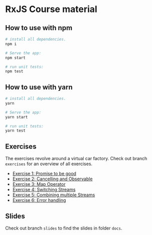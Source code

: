 # RxJS Course material

## How to use with npm

```bash
# install all dependencies.
npm i

# Serve the app:
npm start

# run unit tests:
npm test
```

## How to use with yarn

```bash
# install all dependencies.
yarn

# Serve the app:
yarn start

# run unit tests:
yarn test
```

## Exercises

The exercises revolve around a virtual car factory.
Check out branch `exercises` for an overview of all exercises.

* [Exercise 1: Promise to be good](exercises/EXERCISE01.md)
* [Exercise 2: Cancelling and Observable](exercises/EXERCISE02.md)
* [Exercise 3: Map Operator](exercises/EXERCISE03.md)
* [Exercise 4: Switching Streams](exercises/EXERCISE04.md)
* [Exercise 5: Combining multiple Streams](exercises/EXERCISE05.md)
* [Exercise 6: Error handling](exercises/EXERCISE06.md)

## Slides

Check out branch `slides` to find the slides in folder `docs`.

